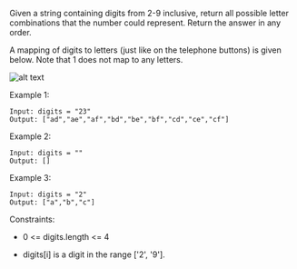 Given a string containing digits from 2-9 inclusive, return all possible letter combinations that the number could represent. Return the answer in any order.

A mapping of digits to letters (just like on the telephone buttons) is given below. Note that 1 does not map to any letters.


 ![alt text](https://assets.leetcode.com/uploads/2022/03/15/1200px-telephone-keypad2svg.png)

Example 1:
```
Input: digits = "23"
Output: ["ad","ae","af","bd","be","bf","cd","ce","cf"]
```
Example 2:
```
Input: digits = ""
Output: []
```
Example 3:
```
Input: digits = "2"
Output: ["a","b","c"]
``` 

Constraints:

* 0 <= digits.length <= 4

* digits[i] is a digit in the range ['2', '9'].